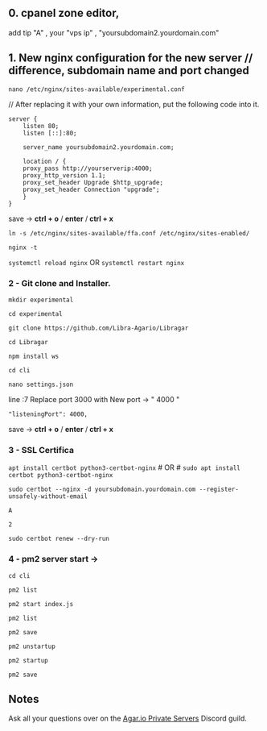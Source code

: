 ## 0. cpanel zone editor,

add tip "A" , your "vps ip" , "yoursubdomain2.yourdomain.com"
 
## 1. New nginx configuration for the new server // difference, subdomain name and port changed

`nano /etc/nginx/sites-available/experimental.conf` 

// After replacing it with your own information, put the following code into it.

	server {
		listen 80;
		listen [::]:80;

		server_name yoursubdomain2.yourdomain.com;

		location / {
		proxy_pass http://yourserverip:4000;
		proxy_http_version 1.1;
		proxy_set_header Upgrade $http_upgrade;
		proxy_set_header Connection "upgrade";
		}
	}


save -> <b>ctrl + o</b> / <b>enter</b> /<b> ctrl + x</b>

`ln -s /etc/nginx/sites-available/ffa.conf /etc/nginx/sites-enabled/`

`nginx -t`

`systemctl reload nginx` OR `systemctl restart nginx` 


### 2 - Git clone and Installer.

`mkdir experimental`

`cd experimental`

`git clone https://github.com/Libra-Agario/Libragar`

`cd Libragar`

`npm install ws`

`cd cli`

`nano settings.json`


line :7 Replace port 3000 with New port -> " 4000 " 


    "listeningPort": 4000,


save -> <b>ctrl + o</b> / <b>enter</b> /<b> ctrl + x</b>


### 3 - SSL Certifica


`apt install certbot python3-certbot-nginx` # OR # `sudo apt install certbot python3-certbot-nginx`

`sudo certbot --nginx -d yoursubdomain.yourdomain.com --register-unsafely-without-email`

`A`

`2`

`sudo certbot renew --dry-run`


### 4 - pm2 server start -> 

`cd cli`

`pm2 list`

`pm2 start index.js`

`pm2 list`

`pm2 save`



`pm2 unstartup` 

`pm2 startup`

`pm2 save`



 ## Notes
 
 Ask all your questions over on the [Agar.io Private Servers](https://discord.gg/66X2ESb) Discord guild.

